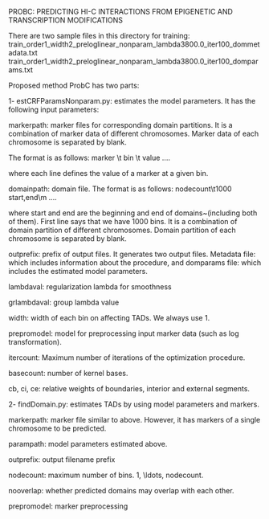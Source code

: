 PROBC: PREDICTING HI-C INTERACTIONS FROM EPIGENETIC AND TRANSCRIPTION MODIFICATIONS

There are two sample files in this directory for training:
train_order1_width2_preloglinear_nonparam_lambda3800.0_iter100_dommetadata.txt
train_order1_width2_preloglinear_nonparam_lambda3800.0_iter100_domparams.txt

Proposed method ProbC has two parts:

1- estCRFParamsNonparam.py: estimates the model parameters. It has the following input parameters:

markerpath: marker files for corresponding domain partitions. It is a
combination of marker data of different chromosomes. Marker data of
each chromosome is separated by blank.

The format is as follows:
marker \t bin \t value
....

where each line defines the value of a marker at a given bin.

domainpath: domain file. The format is as follows:
nodecount\t1000
start,end\m
....

where start and end are the beginning and end of domains~(including
both of them). First line says that we have 1000 bins. It is a
combination of domain partition of different chromosomes. Domain partition of
each chromosome is separated by blank.

outprefix: prefix of output files. It generates two output
files. Metadata file: which includes information about the procedure,
and domparams file: which includes the estimated model parameters.

lambdaval: regularization lambda for smoothness

grlambdaval: group lambda value

width: width of each bin on affecting TADs. We always use 1. 

prepromodel: model for preprocessing input marker data (such as log transformation).

itercount: Maximum number of iterations of the optimization procedure.

basecount: number of kernel bases.

cb, ci, ce: relative weights of boundaries, interior and external segments.


2- findDomain.py: estimates TADs by using model parameters and markers.

markerpath: marker file similar to above. However, it has markers of
a single chromosome to be predicted.

parampath: model parameters estimated above.

outprefix: output filename prefix

nodecount: maximum number of bins. 1, \ldots, nodecount.

nooverlap: whether predicted domains may overlap with each other.

prepromodel: marker preprocessing






